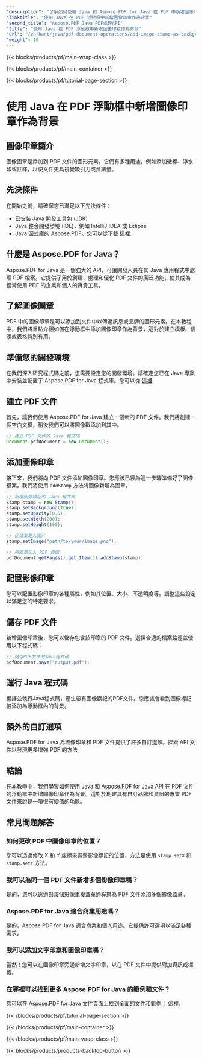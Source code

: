 ```yaml
---
"description": "了解如何使用 Java 和 Aspose.PDF for Java 在 PDF 中新增圖像印章作為背景。帶有定製品牌和資訊代碼範例的逐步指南。"
"linktitle": "使用 Java 在 PDF 浮動框中新增圖像印章作為背景"
"second_title": "Aspose.PDF Java PDF處理API"
"title": "使用 Java 在 PDF 浮動框中新增圖像印章作為背景"
"url": "/zh-hant/java/pdf-document-operations/add-image-stamp-as-background-in-floating-box-of-pdf-using-java/"
"weight": 10
---
```


{{< blocks/products/pf/main-wrap-class >}}

{{< blocks/products/pf/main-container >}}

{{< blocks/products/pf/tutorial-page-section >}}

# 使用 Java 在 PDF 浮動框中新增圖像印章作為背景


## 圖像印章簡介

圖像圖章是添加到 PDF 文件的圖形元素。它們有多種用途，例如添加徽標、浮水印或註釋，以使文件更具視覺吸引力或資訊量。

## 先決條件

在開始之前，請確保您已滿足以下先決條件：

- 已安裝 Java 開發工具包 (JDK)
- Java 整合開發環境 (IDE)，例如 IntelliJ IDEA 或 Eclipse
- Java 函式庫的 Aspose.PDF。您可以從下載 [這裡](https://releases。aspose.com/pdf/java/).

## 什麼是 Aspose.PDF for Java？

Aspose.PDF for Java 是一個強大的 API，可讓開發人員在其 Java 應用程式中處理 PDF 檔案。它提供了用於創建、處理和優化 PDF 文件的廣泛功能，使其成為經常使用 PDF 的企業和個人的寶貴工具。

## 了解圖像圖章

PDF 中的圖像印章是可以添加到文件中以傳達訊息或品牌的圖形元素。在本教程中，我們將重點介紹如何在浮動框中添加圖像印章作為背景，這對於建立模板、信頭或表格特別有用。

## 準備您的開發環境

在我們深入研究程式碼之前，您需要設定您的開發環境。請確定您已在 Java 專案中安裝並配置了 Aspose.PDF for Java 程式庫。您可以從 [這裡](https://releases。aspose.com/pdf/java/).

## 建立 PDF 文件

首先，讓我們使用 Aspose.PDF for Java 建立一個新的 PDF 文件。我們將創建一個空白文檔，稍後我們可以將圖像戳添加到其中。

```java
// 建立 PDF 文件的 Java 程式碼
Document pdfDocument = new Document();
```

## 添加圖像印章

接下來，我們將向 PDF 文件添加圖像印章。您應該已經為這一步驟準備好了圖像檔案。我們將使用 `addStamp` 方法將圖像新增為圖章。

```java
// 新增圖像標記的 Java 程式碼
Stamp stamp = new Stamp();
stamp.setBackground(true);
stamp.setOpacity(0.5);
stamp.setWidth(200);
stamp.setHeight(100);

// 從檔案載入圖片
stamp.setImage("path/to/your/image.png");

// 將圖章加入 PDF 頁面
pdfDocument.getPages().get_Item(1).addStamp(stamp);
```

## 配置影像印章

您可以配置影像印章的各種屬性，例如其位置、大小、不透明度等。調整這些設定以滿足您的特定要求。

## 儲存 PDF 文件

新增圖像印章後，您可以儲存包含該印章的 PDF 文件。選擇合適的檔案路徑並使用以下程式碼：

```java
// 儲存PDF文件的Java程式碼
pdfDocument.save("output.pdf");
```

## 運行 Java 程式碼

編譯並執行Java程式碼，產生帶有圖像戳記的PDF文件。您應該會看到圖像標記被添加為浮動框內的背景。

## 額外的自訂選項

Aspose.PDF for Java 為圖像印章和 PDF 文件提供了許多自訂選項。探索 API 文件以發現更多增強 PDF 的方法。

## 結論

在本教學中，我們學習如何使用 Java 和 Aspose.PDF for Java API 在 PDF 文件的浮動框中新增圖像印章作為背景。這對於創建具有自訂品牌和資訊的專業 PDF 文件來說是一項很有價值的功能。

## 常見問題解答

### 如何更改 PDF 中圖像印章的位置？

您可以透過修改 X 和 Y 座標來調整影像標記的位置，方法是使用 `stamp.setX` 和 `stamp.setY` 方法。

### 我可以為同一個 PDF 文件新增多個影像印章嗎？

是的，您可以透過對每個影像重複蓋章過程來為 PDF 文件添加多個影像蓋章。

### Aspose.PDF for Java 適合商業用途嗎？

是的，Aspose.PDF for Java 適合商業和個人用途。它提供許可選項以滿足各種需求。

### 我可以添加文字印章和圖像印章嗎？

當然！您可以在圖像印章旁邊新增文字印章，以在 PDF 文件中提供附加資訊或標籤。

### 在哪裡可以找到更多 Aspose.PDF for Java 的範例和文件？

您可以在 Aspose.PDF for Java 文件頁面上找到全面的文件和範例： [這裡](https://reference。aspose.com/pdf/java/).

{{< /blocks/products/pf/tutorial-page-section >}}

{{< /blocks/products/pf/main-container >}}

{{< /blocks/products/pf/main-wrap-class >}}

{{< blocks/products/products-backtop-button >}}